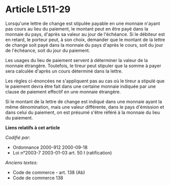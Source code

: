 # Article L511-29

Lorsqu'une lettre de change est stipulée payable en une monnaie n'ayant pas cours au lieu du paiement, le montant peut en
être payé dans la monnaie du pays, d'après sa valeur au jour de l'échéance. Si le débiteur est en retard, le porteur peut, à
son choix, demander que le montant de la lettre de change soit payé dans la monnaie du pays d'après le cours, soit du jour de
l'échéance, soit du jour du paiement.

Les usages du lieu de paiement servent à déterminer la valeur de la monnaie étrangère. Toutefois, le tireur peut stipuler que
la somme à payer sera calculée d'après un cours déterminé dans la lettre.

Les règles ci-énoncées ne s'appliquent pas au cas où le tireur a stipulé que le paiement devra être fait dans une certaine
monnaie indiquée par une clause de paiement effectif en une monnaie étrangère.

Si le montant de la lettre de change est indiqué dans une monnaie ayant la même dénomination, mais une valeur différente,
dans le pays d'émission et dans celui du paiement, on est présumé s'être référé à la monnaie du lieu du paiement.

**Liens relatifs à cet article**

_Codifié par_:

  - Ordonnance 2000-912 2000-09-18
  - Loi n°2003-7 2003-01-03 art. 50 I (ratification)

_Anciens textes_:

  - Code de commerce - art. 138 (Ab)
  - Code de commerce 138
